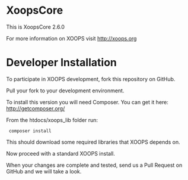 XoopsCore
=========

This is XoopsCore 2.6.0

For more information on XOOPS visit http://xoops.org


Developer Installation
======================

To participate in XOOPS development, fork this repository on GitHub.

Pull your fork to your development environment.

To install this version you will need Composer. You can get it
here: http://getcomposer.org/

From the htdocs/xoops_lib folder run:

     composer install

This should download some required libraries that XOOPS depends on.

Now proceed with a standard XOOPS install.

When your changes are complete and tested, send us a Pull Request
on GitHub and we will take a look.
